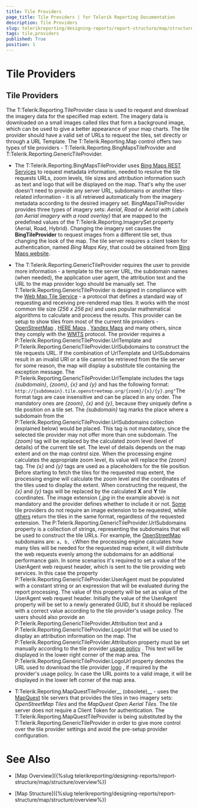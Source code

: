 ```yaml
---
title: Tile Providers
page_title: Tile Providers | for Telerik Reporting Documentation
description: Tile Providers
slug: telerikreporting/designing-reports/report-structure/map/structure/tile-providers
tags: tile,providers
published: True
position: 1
---
```


# Tile Providers



## Tile Providers

The T:Telerik.Reporting.TileProvider class is used to request and download the imagery data for the specified map extent.
          The imagery data is downloaded on a small images called *tiles* that form a background image, which can be used to
          give a better appearance of your map charts. The tile provider should have a valid set of URLs to request the tiles, set directly or through a URL Template.
          The T:Telerik.Reporting.Map control offers two types of tile providers - T:Telerik.Reporting.BingMapsTileProvider
          and T:Telerik.Reporting.GenericTileProvider.
        

* The T:Telerik.Reporting.BingMapsTileProvider uses
              [Bing Maps REST Services](http://msdn.microsoft.com/en-us/library/ff701713.aspx)
              to request metadata information, needed to resolve the tile requests URLs, zoom levels, tile sizes and attribution information such as text and logo that will be
              displayed on the map. That's why the user doesn't need to provide any server URL, subdomains or another tiles-related information - it is all retrieved automatically from the
              imagery metadata according to the desired imagery set.
            BingMapsTileProvider provides three types of imagery sets: *Aerial*, *Road* or
              *Aerial with Labels (an Aerial imagery with a road overlay)* that are mapped to the predefined values of the
              T:Telerik.Reporting.ImagerySet
              property (Aerial, Road, Hybrid). Changing the imagery set causes the __BingTileProvider__
              to request images from a different tile set, thus changing the look of the map.
            The tile server requires a client token for authentication,
              named *Bing Maps Key*, that could be obtained from
              [Bing Maps website](http://www.microsoft.com/maps/create-a-bing-maps-key.aspx).
            

* The T:Telerik.Reporting.GenericTileProvider requires the user to provide more information - a template to the
              server URL, the subdomain names (when needed), the application user agent, the attribution text and the URL to the map provider logo should be manually set.
              The T:Telerik.Reporting.GenericTileProvider is designed in compliance with the
              [Web Map Tile Service](http://en.wikipedia.org/wiki/Web_Map_Tile_Service)
              - a protocol that defines a standard way of requesting and receiving pre-rendered map tiles. It works with the most common tile size
              *(256 x 256 px)* and uses popular mathematical algorithms to calculate and process the results.
            This provider can be setup to show tiles from most of the
              current tile providers -
              [OpenStreetMap](http://www.openstreetmap.org)
              ,
              [HERE Maps](http://here.com/)
              ,
              [Yandex Maps](http://maps.yandex.com)
              and many others, since they comply with the
              [WMTS](http://en.wikipedia.org/wiki/Web_Map_Tile_Service)
              protocol.
              The provider requires a P:Telerik.Reporting.GenericTileProvider.UrlTemplate and
              P:Telerik.Reporting.GenericTileProvider.UrlSubdomains to construct the tile requests URL.
              If the combination of UrlTemplate and UrlSubdomains result in an invalid URI or a tile cannot be retrieved from the tile server
              for some reason, the map will display a substitute tile containing the exception message.
            The P:Telerik.Reporting.GenericTileProvider.UrlTemplate includes the tags
              *{subdomain}*, *{zoom}*, *{x}* and *{y}*
              and has the following format:
            `
                http://{subdomain}.tile.openstreetmap.org/{zoom}/{x}/{y}.png"
              `The format tags are case insensitive and can be placed in any order. The mandatory ones are *{zoom}*, *{x}* and *{y}*,
              because they uniquely define a tile position on a tile set.
            The *{subdomain}* tag marks the place where a subdomain from the P:Telerik.Reporting.GenericTileProvider.UrlSubdomains
              collection (explained below) would be placed. This tag is not mandatory, since the selected tile provider may not offer more than one subdomain.
            The *{zoom}* tag will be replaced by the calculated zoom level (level of details) of the current tile set. The level of details
              depends on the map extent and on the map control size. When the processing engine calculates the appropriate zoom level, its value will replace
              the *{zoom}* tag.
            The *{x}* and *{y}* tags are used as a placeholders for the tile position. Before starting to fetch the tiles for the
              requested map extent, the processing engine will calculate the zoom level and the coordinates of the tiles used to display the extent. When constructing the
              request, the *{x}* and *{y}* tags will be replaced by the calculated __X__ and
              __Y__ tile coordinates.
            The image extension (*.jpg* in the example above) is not mandatory and the provider defines whether to include it or not.
              [Some](http://maptile.maps.svc.ovi.com/maptiler/maptile/newest/normal.day/2/2/1/256/png8)
              tile providers do not require an image extension to be requested, while
              [others](http://otile2.mqcdn.com/tiles/1.0.0/map/2/2/1.gif)
              return the tiles in the same format, regardless of the requested extension.
            The P:Telerik.Reporting.GenericTileProvider.UrlSubdomains property is a collection of strings, representing the
              subdomains that will be used to construct the tile URLs. For example, the
              [OpenStreetMap](http://www.openstreetmap.com/)
              subdomains are:
            `
                a, b, c
              `When the processing engine calculates how many tiles will be needed for the requested map extent, it will distribute the web requests evenly
              among the subdomains for an additional performance gain.
            In some scenarios it's required to set a value of the UserAgent web request header, which is sent to the tile providing web services.
              In this case the property P:Telerik.Reporting.GenericTileProvider.UserAgent must be populated with a constant string or an expression that will be evaluated during the report processing.
              The value of this property will be set as value of the UserAgent web request header.
              Initially the value of the UserAgent property will be set to a newly generated GUID, but it should be replaced with a correct value according to the tile provider's usage policy.
            The users should also provide an P:Telerik.Reporting.GenericTileProvider.Attribution text and
              a P:Telerik.Reporting.GenericTileProvider.LogoUrl that will be used to display an attribution information on the map.
              The P:Telerik.Reporting.GenericTileProvider.Attribution property must be set manually according to the tile provider
              [usage policy](http://wiki.openstreetmap.org/wiki/Legal_FAQ)
              . This text will be displayed in the lower right corner of the map area.
            The P:Telerik.Reporting.GenericTileProvider.LogoUrl property denotes the URL used to download
              the tile provider
              [logo](http://wiki.openstreetmap.org/w/images/thumb/7/79/Public-images-osm_logo.svg/32px-Public-images-osm_logo.svg.png)
              , if required by the provider's usage policy. In case the URL points to a valid image, it will be displayed in the lower left corner of the map area.
            

* T:Telerik.Reporting.MapQuestTileProvider__ (obsolete)__ - uses the
              [MapQuest](http://www.mapquest.com/) tile servers that provides the tiles in two imagery sets: *OpenStreetMap Tiles* and the *MapQuest Open Aerial Tiles*.
              The tile server does not require a Client Token for authentication.
            The T:Telerik.Reporting.MapQuestTileProvider is being substituted by the
              T:Telerik.Reporting.GenericTileProvider in order to give more control over the tile provider settings and avoid the
              pre-setup provider configuration.
            

# See Also

 * [Map Overview]({%slug telerikreporting/designing-reports/report-structure/map/structure/overview%})

 * [Map Structure]({%slug telerikreporting/designing-reports/report-structure/map/structure/overview%})
